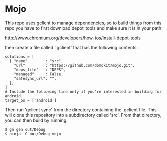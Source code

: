 Mojo
====

This repo uses gclient to manage dependencies, so to build things from this
repo you have to first download depot_tools and make sure it is in your path

http://www.chromium.org/developers/how-tos/install-depot-tools

then create a file called '.gclient' that has the following contents:

```
solutions = [
  { "name"        : "src",
    "url"         : "https://github.com/domokit/mojo.git",
    "deps_file"   : "DEPS",
    "managed"     : False,
    "safesync_url": "",
  },
]
# Include the following line only if you're interested in building for android.
target_os = ['android']
```

Then run 'gclient sync' from the directory containing the .gclient file.
This will clone this repository into a subdirectory called 'src'.  From that
directory, you can then build by running:

```
$ gn gen out/Debug
$ ninja -C out/Debug mojo
```
